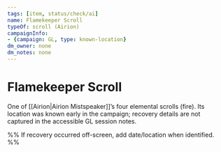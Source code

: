 ```yaml
---
tags: [item, status/check/ai]
name: Flamekeeper Scroll
typeOf: scroll (Airion)
campaignInfo:
- {campaign: GL, type: known-location}
dm_owner: none
dm_notes: none
---
```

# Flamekeeper Scroll

One of [[Airion|Airion Mistspeaker]]’s four elemental scrolls (fire). Its location was known early in the campaign; recovery details are not captured in the accessible GL session notes.

%% If recovery occurred off-screen, add date/location when identified. %%
